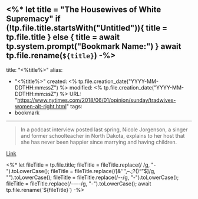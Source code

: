 <%*
let title = "The Housewives of White Supremacy"
if (!tp.file.title.startsWith("Untitled")){
	title = tp.file.title
} else {
	title = await tp.system.prompt("Bookmark Name:")
}
await tp.file.rename(`${title}`)
-%>
---
title: "<%title%>"
alias:
- "<%title%>"
created: <% tp.file.creation_date("YYYY-MM-DDTHH:mm:ssZ") %>
modified: <% tp.file.creation_date("YYYY-MM-DDTHH:mm:ssZ") %>
URL:  "https://www.nytimes.com/2018/06/01/opinion/sunday/tradwives-women-alt-right.html"
tags:
- bookmark
---

> In a podcast interview posted last spring, Nicole Jorgenson, a singer and former schoolteacher in North Dakota, explains to her host that she has never been happier since marrying and having children.

[Link](https://www.nytimes.com/2018/06/01/opinion/sunday/tradwives-women-alt-right.html)

<%*
let fileTitle = tp.file.title;
fileTitle = fileTitle.replace(/ /g, "-").toLowerCase();
fileTitle = fileTitle.replace(/[&'’‘’,–.;?()“”$]/g, "").toLowerCase();
fileTitle = fileTitle.replace(/--/g, "-").toLowerCase();
fileTitle = fileTitle.replace(/-—-/g, "-").toLowerCase();
await tp.file.rename(`${fileTitle}`)
-%>